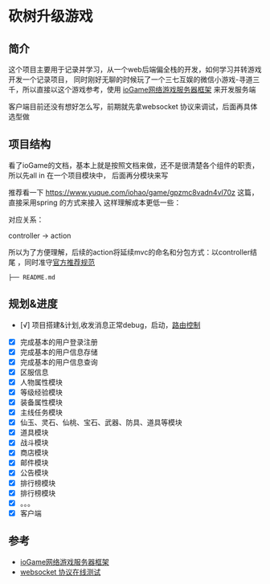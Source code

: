# 砍树升级游戏

## 简介

这个项目主要用于记录并学习，从一个web后端偏全栈的开发，如何学习并转游戏开发一个记录项目，
同时刚好无聊的时候玩了一个三七互娱的微信小游戏-寻道三千，所以直接以这个游戏参考，使用 [ioGame网络游戏服务器框架](https://www.yuque.com/iohao/game)
来开发服务端

客户端目前还没有想好怎么写，前期就先拿websocket 协议来调试，后面再具体选型做

## 项目结构

看了ioGame的文档，基本上就是按照文档来做，还不是很清楚各个组件的职责，所以先all in 在一个项目模块中，
后面再分模块来写

推荐看一下 https://www.yuque.com/iohao/game/gpzmc8vadn4vl70z 这篇，直接采用spring 的方式来接入 这样理解成本更低一些：

对应关系：

controller -> action

所以为了方便理解，后续的action将延续mvc的命名和分包方式：以controller结尾
，同时准守[官方推荐规范](https://www.yuque.com/iohao/game/keyrxn)

```
├── README.md

```

## 规划&进度

- [√] 项目搭建&计划,收发消息正常debug，启动，[路由控制](https://www.yuque.com/iohao/game/nap5y8p5fevhv99y)
- [x] 完成基本的用户登录注册
- [x] 完成基本的用户信息存储
- [x] 完成基本的用户信息查询
- [x] 区服信息
- [x] 人物属性模块
- [x] 等级经验模块
- [x] 装备属性模块
- [x] 主线任务模块
- [x] 仙玉、灵石、仙桃、宝石、武器、防具、道具等模块
- [x] 道具模块
- [x] 战斗模块
- [x] 商店模块
- [x] 邮件模块
- [x] 公告模块
- [x] 排行榜模块
- [x] 排行榜模块
- [x] 。。。
- [x] 客户端

## 参考

- [ioGame网络游戏服务器框架](https://www.yuque.com/iohao/game)
- [websocket 协议在线测试](https://www.wetools.com/websocket)
